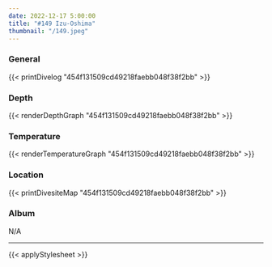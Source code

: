 ```yaml
---
date: 2022-12-17 5:00:00
title: "#149 Izu-Oshima"
thumbnail: "/149.jpeg"
---
```


### General

{{< printDivelog "454f131509cd49218faebb048f38f2bb" >}}

### Depth

{{< renderDepthGraph "454f131509cd49218faebb048f38f2bb" >}}

### Temperature

{{< renderTemperatureGraph "454f131509cd49218faebb048f38f2bb" >}}

### Location

{{< printDivesiteMap "454f131509cd49218faebb048f38f2bb" >}}

### Album

N/A

---

{{< applyStylesheet >}}

